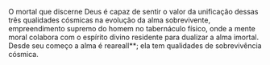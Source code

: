 ﻿O mortal que discerne Deus é capaz de sentir o valor da unificação dessas três qualidades cósmicas na evolução da alma sobrevivente, empreendimento supremo do homem no tabernáculo físico, onde a mente moral colabora com o espírito divino residente para dualizar a alma imortal. Desde seu começo a alma é reareall**; ela tem qualidades de sobrevivência cósmica.